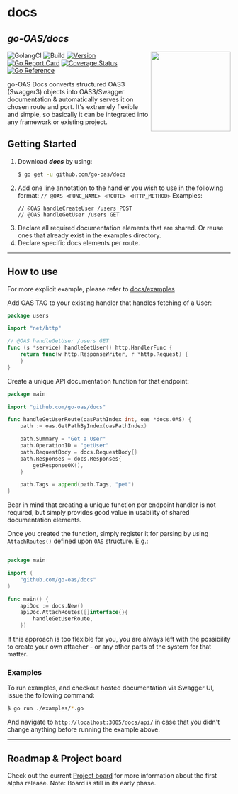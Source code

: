# docs

## _go-OAS/docs_

<img align="right" width="180px" src="https://raw.githubusercontent.com/kaynetik/dotfiles/master/svg-resources/go-grpc-web.svg">

![GolangCI](https://github.com/go-oas/docs/workflows/golangci/badge.svg?branch=main)
![Build](https://github.com/go-oas/docs/workflows/Golang/badge.svg?branch=main)
[![Version](https://img.shields.io/badge/version-v0.0.1-green.svg)](https://github.com/go-oas/docs/releases)
[![Go Report Card](https://goreportcard.com/badge/github.com/go-oas/docs)](https://goreportcard.com/report/github.com/go-oas/docs)
[![Coverage Status](https://coveralls.io/repos/github/go-oas/docs/badge.svg?branch=main)](https://coveralls.io/github/go-oas/docs?branch=main)
[![Go Reference](https://pkg.go.dev/badge/github.com/go-oas/docs.svg)](https://pkg.go.dev/github.com/go-oas/docs)

go-OAS Docs converts structured OAS3 (Swagger3) objects into OAS3/Swagger documentation & automatically serves it on
chosen route and port. It's extremely flexible and simple, so basically it can be integrated into any framework or
existing project.

## Getting Started

1. Download **_docs_** by using:
   ```sh
   $ go get -u github.com/go-oas/docs
   ``` 
2. Add one line annotation to the handler you wish to use in the following
   format: `// @OAS <FUNC_NAME> <ROUTE> <HTTP_METHOD>`
   Examples:
   ```
   // @OAS handleCreateUser /users POST
   // @OAS handleGetUser /users GET
   ```
3. Declare all required documentation elements that are shared. Or reuse ones that already exist in the examples
   directory.
4. Declare specific docs elements per route.

----

## How to use

For more explicit example, please refer to [docs/examples](https://github.com/go-oas/docs/examples)

Add OAS TAG to your existing handler that handles fetching of a User:

```go
package users

import "net/http"

// @OAS handleGetUser /users GET
func (s *service) handleGetUser() http.HandlerFunc {
	return func(w http.ResponseWriter, r *http.Request) {
	}
}
```

Create a unique API documentation function for that endpoint:

```go
package main

import "github.com/go-oas/docs"

func handleGetUserRoute(oasPathIndex int, oas *docs.OAS) {
	path := oas.GetPathByIndex(oasPathIndex)

	path.Summary = "Get a User"
	path.OperationID = "getUser"
	path.RequestBody = docs.RequestBody{}
	path.Responses = docs.Responses{
		getResponseOK(),
	}

	path.Tags = append(path.Tags, "pet")
}
```

Bear in mind that creating a unique function per endpoint handler is not required, but simply provides good value in
usability of shared documentation elements.

Once you created the function, simply register it for parsing by using `AttachRoutes()` defined upon `OAS` structure.
E.g.:

```go

package main

import (
	"github.com/go-oas/docs"
)

func main() {
	apiDoc := docs.New()
	apiDoc.AttachRoutes([]interface{}{
		handleGetUserRoute,
	})
```

If this approach is too flexible for you, you are always left with the possibility to create your own attacher - or any
other parts of the system for that matter.

### Examples

To run examples, and checkout hosted documentation via Swagger UI, issue the following command:

```sh
$ go run ./examples/*.go
```

And navigate to `http://localhost:3005/docs/api/` in case that you didn't change anything before running the example
above.

----

## Roadmap & Project board

Check out the current [Project board](https://github.com/go-oas/docs/projects/1) for more information about the first
alpha release. Note: Board is still in its early phase.
